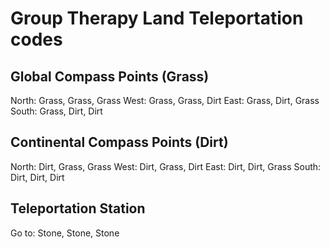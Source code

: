# Group Therapy Land Teleportation codes

## Global Compass Points (Grass)

North: Grass, Grass, Grass
West: Grass, Grass, Dirt
East: Grass, Dirt, Grass
South: Grass, Dirt, Dirt

## Continental Compass Points (Dirt)

North: Dirt, Grass, Grass
West: Dirt, Grass, Dirt
East: Dirt, Dirt, Grass
South: Dirt, Dirt, Dirt

## Teleportation Station

Go to: Stone, Stone, Stone
